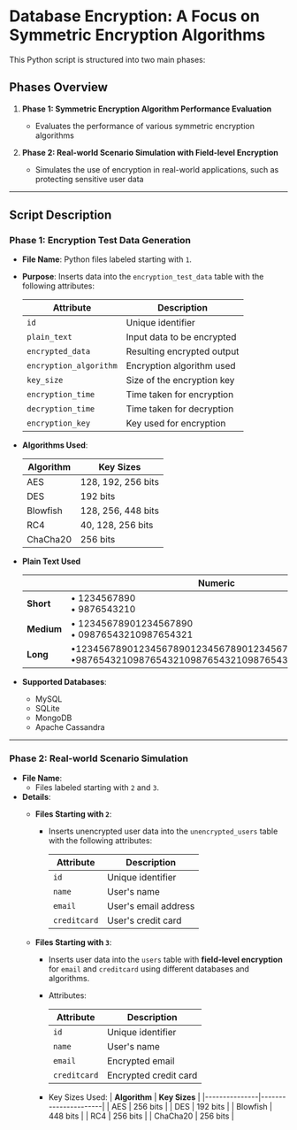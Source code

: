# Database Encryption: A Focus on Symmetric Encryption Algorithms

This Python script is structured into two main phases:  

## Phases Overview  
1. **Phase 1: Symmetric Encryption Algorithm Performance Evaluation**  
   - Evaluates the performance of various symmetric encryption algorithms

2. **Phase 2: Real-world Scenario Simulation with Field-level Encryption**  
   - Simulates the use of encryption in real-world applications, such as protecting sensitive user data

---

## Script Description

### Phase 1: Encryption Test Data Generation  
- **File Name**: Python files labeled starting with `1`.  
- **Purpose**: Inserts data into the `encryption_test_data` table with the following attributes:  

  | **Attribute**          | **Description**                       |
  |------------------------|---------------------------------------|
  | `id`                   | Unique identifier                     |
  | `plain_text`           | Input data to be encrypted            |
  | `encrypted_data`       | Resulting encrypted output            |
  | `encryption_algorithm` | Encryption algorithm used             |
  | `key_size`             | Size of the encryption key            |
  | `encryption_time`      | Time taken for encryption             |
  | `decryption_time`      | Time taken for decryption             |
  | `encryption_key`       | Key used for encryption               |  

- **Algorithms Used**:  

  | **Algorithm** | **Key Sizes**        |
  |---------------|----------------------|
  | AES           | 128, 192, 256 bits   |
  | DES           | 192 bits             |
  | Blowfish      | 128, 256, 448 bits   |
  | RC4           | 40, 128, 256 bits    |
  | ChaCha20      | 256 bits             |  

- **Plain Text Used**

   |                | **Numeric**                                         | **Alphabetic**                                      | **Alphanumeric**                                                   |
   |----------------|-----------------------------------------------------|----------------------------------------------------|--------------------------------------------------------------------|
   | **Short**      | • 1234567890<br>• 9876543210                       | • HelloWorld<br>• Encryption                       | • P@ssw0rd!1<br>• A1B2C3D4E5                                      |
   | **Medium**     | • 12345678901234567890<br>• 09876543210987654321   | • DataEncryptionTest<br>• SecureDataTesting       | • P@ssw0rd2023!Secure<br>• Test123!Encryption                     |
   | **Long**       | •12345678901234567890123456789012345678901234567890<br>•98765432109876543210987654321098765432109876543210 | •ThisIsALongPlaintextForEncryptionTestingPurposes<br>•SecureYourDatabaseWithProperEncryptionMethods | •LongP@ssw0rd123!SecureDataEncryptionTest2023!#<br>•Encryption$Mix123!DataTestForAnalysis2023!AB |

- **Supported Databases**:  
  - MySQL  
  - SQLite  
  - MongoDB  
  - Apache Cassandra  

---

### Phase 2: Real-world Scenario Simulation  
- **File Name**:  
  - Files labeled starting with `2` and `3`.  
- **Details**:  
  - **Files Starting with `2`**:  
    - Inserts unencrypted user data into the `unencrypted_users` table with the following attributes:  

      | **Attribute** | **Description**        |
      |---------------|------------------------|
      | `id`          | Unique identifier      |
      | `name`        | User's name            |
      | `email`       | User's email address   |
      | `creditcard`  | User's credit card     |  
  
  - **Files Starting with `3`**:  
    - Inserts user data into the `users` table with **field-level encryption** for `email` and `creditcard` using different databases and algorithms.  
    - Attributes:  

      | **Attribute** | **Description**        |
      |---------------|------------------------|
      | `id`          | Unique identifier      |
      | `name`        | User's name            |
      | `email`       | Encrypted email        |
      | `creditcard`  | Encrypted credit card  |

    - Key Sizes Used:
      | **Algorithm** | **Key Sizes**        |
      |---------------|----------------------|
      | AES           | 256 bits   |
      | DES           | 192 bits             |
      | Blowfish      | 448 bits   |
      | RC4           | 256 bits    |
      | ChaCha20      | 256 bits             |  
